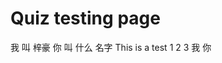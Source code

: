 # Quiz testing page

<quiz-set>
    <quiz-page type="arrange">
        <quiz-question question="你叫什么名字？" after="我叫詹姆斯。">
            <quiz-block>我</quiz-block>
            <quiz-block>叫</quiz-block>
            <quiz-block>梓豪</quiz-block>
        </quiz-question>
        <quiz-question question="你好！">
            <quiz-block>你</quiz-block>
            <quiz-block>叫</quiz-block>
            <quiz-block>什么</quiz-block>
            <quiz-block>名字</quiz-block>
        </quiz-question>
    </quiz-page>
    <quiz-page type="pinyin">
        <quiz-question question="This is a test">This is a test</quiz-question>
    </quiz-page>
    <quiz-page type="match">
        <quiz-block answer="A">1</quiz-block>
        <quiz-block answer="B">2</quiz-block>
        <quiz-block answer="C">3</quiz-block>
    </quiz-page>
    <quiz-page type="draw">
        <quiz-question pinyin="wǒ">我</quiz-question>
        <quiz-question pinyin="nǐ">你</quiz-question>
    </quiz-page>
</quiz-set>